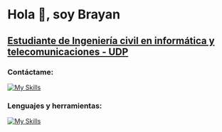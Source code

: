 # Hola 👋, soy Brayan

## [Estudiante de Ingeniería civil en informática y telecomunicaciones - UDP](https://www.udp.cl) 

### Contáctame:

[![My Skills](https://skillicons.dev/icons?i=linkedin)](https://www.linkedin.com/in/brayan-antonio-espina-tramolao-720540227/)

### Lenguajes y herramientas:

[![My Skills](https://skillicons.dev/icons?i=js,html,css,react,bootstrap,nodejs,mysql,mongodb,py,flask,django,selenium,postman,docker,aws,linux,nginx,git,express,vscode)](https://skillicons.dev)

<!--
**eltioantonioxd/eltioantonioxd** is a ✨ _special_ ✨ repository because its `README.md` (this file) appears on your GitHub profile.

Here are some ideas to get you started:

- 🔭 I’m currently working on ...
- 🌱 I’m currently learning ...
- 👯 I’m looking to collaborate on ...
- 🤔 I’m looking for help with ...
- 💬 Ask me about ...
- 📫 How to reach me: ...
- 😄 Pronouns: ...
- ⚡ Fun fact: ...
-->
